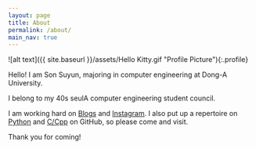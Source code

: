 ```yaml
---
layout: page
title: About
permalink: /about/
main_nav: true
---
```


![alt text]({{ site.baseurl }}/assets/Hello Kitty.gif "Profile Picture"){:.profile}

Hello! I am Son Suyun, majoring in computer engineering at Dong-A University.

I belong to my 40s seulA computer engineering student council.

I am working hard on [Blogs][blogs] and [Instagram][instagram]. I also put up a repertoire on [Python][python_github] and [C/Cpp][cpp_github] on GitHub, so please come and visit.

Thank you for coming!

[blogs]: https://blog.naver.com/sooyoon0321
[instagram]: https://www.instagram.com/5on_66_78/
[python_github]: https://github.com/bymyself-yoon/Python-Workspace
[cpp_github]: https://github.com/bymyself-yoon/C.Cpp_Workspace
